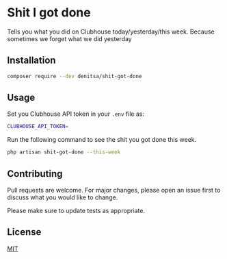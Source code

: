 # Shit I got done

Tells you what you did on Clubhouse today/yesterday/this week. Because sometimes we forget what we did yesterday

## Installation

```bash
composer require --dev denitsa/shit-got-done
```

## Usage

Set you Clubhouse API token in your `.env` file as: 

```bash
CLUBHOUSE_API_TOKEN=
```

Run the following command to see the shit you got done this week.

```bash
php artisan shit-got-done --this-week
```

## Contributing
Pull requests are welcome. For major changes, please open an issue first to discuss what you would like to change.

Please make sure to update tests as appropriate.

## License
[MIT](https://choosealicense.com/licenses/mit/)

